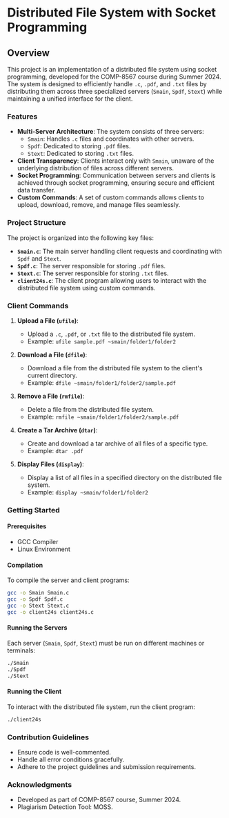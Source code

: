 # Distributed File System with Socket Programming

## Overview

This project is an implementation of a distributed file system using socket programming, developed for the COMP-8567 course during Summer 2024. The system is designed to efficiently handle `.c`, `.pdf`, and `.txt` files by distributing them across three specialized servers (`Smain`, `Spdf`, `Stext`) while maintaining a unified interface for the client.

### Features
- **Multi-Server Architecture**: The system consists of three servers:
  - `Smain`: Handles `.c` files and coordinates with other servers.
  - `Spdf`: Dedicated to storing `.pdf` files.
  - `Stext`: Dedicated to storing `.txt` files.
- **Client Transparency**: Clients interact only with `Smain`, unaware of the underlying distribution of files across different servers.
- **Socket Programming**: Communication between servers and clients is achieved through socket programming, ensuring secure and efficient data transfer.
- **Custom Commands**: A set of custom commands allows clients to upload, download, remove, and manage files seamlessly.

### Project Structure
The project is organized into the following key files:
- **`Smain.c`**: The main server handling client requests and coordinating with `Spdf` and `Stext`.
- **`Spdf.c`**: The server responsible for storing `.pdf` files.
- **`Stext.c`**: The server responsible for storing `.txt` files.
- **`client24s.c`**: The client program allowing users to interact with the distributed file system using custom commands.

### Client Commands

1. **Upload a File (`ufile`)**: 
   - Upload a `.c`, `.pdf`, or `.txt` file to the distributed file system.
   - Example: `ufile sample.pdf ~smain/folder1/folder2`

2. **Download a File (`dfile`)**:
   - Download a file from the distributed file system to the client's current directory.
   - Example: `dfile ~smain/folder1/folder2/sample.pdf`

3. **Remove a File (`rmfile`)**:
   - Delete a file from the distributed file system.
   - Example: `rmfile ~smain/folder1/folder2/sample.pdf`

4. **Create a Tar Archive (`dtar`)**:
   - Create and download a tar archive of all files of a specific type.
   - Example: `dtar .pdf`

5. **Display Files (`display`)**:
   - Display a list of all files in a specified directory on the distributed file system.
   - Example: `display ~smain/folder1/folder2`

### Getting Started

#### Prerequisites
- GCC Compiler
- Linux Environment

#### Compilation
To compile the server and client programs:
```bash
gcc -o Smain Smain.c
gcc -o Spdf Spdf.c
gcc -o Stext Stext.c
gcc -o client24s client24s.c
```
#### Running the Servers
Each server (`Smain`, `Spdf`, `Stext`) must be run on different machines or terminals:
```bash
./Smain
./Spdf
./Stext
```

#### Running the Client
To interact with the distributed file system, run the client program:
```bash
./client24s
```

### Contribution Guidelines
- Ensure code is well-commented.
- Handle all error conditions gracefully.
- Adhere to the project guidelines and submission requirements.


### Acknowledgments
- Developed as part of COMP-8567 course, Summer 2024.
- Plagiarism Detection Tool: MOSS.

